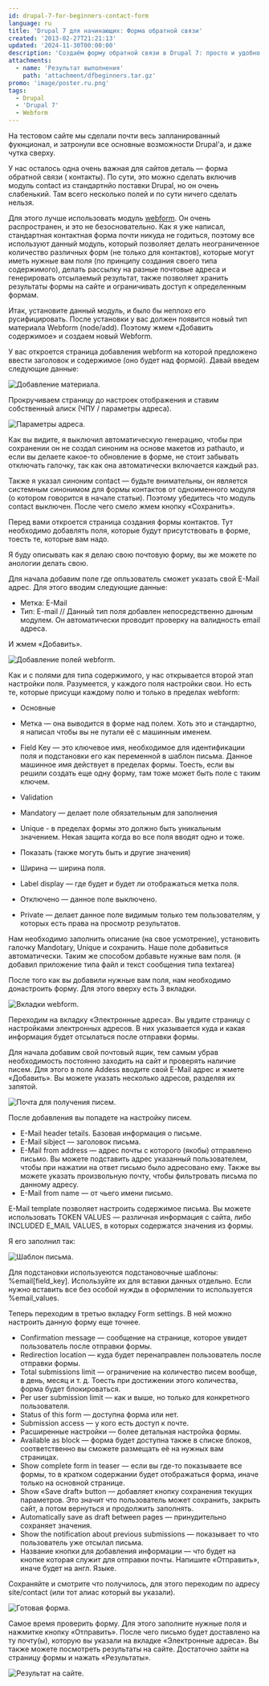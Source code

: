 ```yaml
---
id: drupal-7-for-beginners-contact-form
language: ru
title: 'Drupal 7 для начинающих: Форма обратной связи'
created: '2013-02-27T21:21:13'
updated: '2024-11-30T00:00:00'
description: 'Создаём форму обратной связи в Drupal 7: просто и удобно!'
attachments:
  - name: 'Результат выполнения'
    path: 'attachment/dfbeginners.tar.gz'
promo: 'image/poster.ru.png'
tags:
  - Drupal
  - 'Drupal 7'
  - Webform
---
```


На тестовом сайте мы сделали почти весь запланированный фукнционал, и затронули
все основные возможности Drupal'a, и даже чутка сверху.

У нас осталось одна очень важная для сайтов деталь — форма обратной связи (
контакты). По сути, это можно сделать включив модуль contact из стандартнйо
поставки Drupal, но он очень слабенький. Там всего несколько полей и по сути
ничего сделать нельзя.

Для этого лучше использовать
модуль [webform](http://drupal.org/project/webform). Он очень распространен, и
это не безосновательно. Как я уже написал, стандартная контактная форма почти
никуда не годиться, поэтому все используют данный модуль, который позволяет
делать неограниченное количество различных форм (не только для контактов),
которые могут иметь нужные вам поля (по принципу создания своего типа
содержимого), делать рассылку на разные почтовые адреса и генерировать
отсылаемый результат, также позволяет хранить результаты формы на сайте и
ограничивать доступ к определенным формам.

Итак, установите данный модуль, и было бы неплохо его русифицировать. После
установки у вас должен появится новый тип материала Webform (node/add). Поэтому
жмем «Добавить содержимое» и создаем новый Webform.

У вас откроется страница добавления webform на которой предложено ввести
заголовок и содержимое (оно будет над формой). Давай введем следующие данные:

![Добавление материала.](image/1.png)

Прокручиваем страницу до настроек отображения и ставим собственный алиск (ЧПУ /
параметры адреса).

![Параметры адреса.](image/2.png)

Как вы видите, я выключил автоматическую генерацию, чтобы при сохранении он не
создал синоним на основе макетов из pathauto, и если вы делаете какое-то
обновление в форме, не стоит забывать отключать галочку, так как она
автоматически включается каждый раз.

Также я указал синоним contact — будьте внимательны, он является системным
синонимом для формы контактов от одноименного модуля (о котором говорится в
начале статьи). Поэтому убедитесь что модуль contact выключен. После чего смело
жмем кнопку «Сохранить».

Перед вами откроется страница создания формы контактов. Тут необходимо добавлять
поля, которые будут присутствовать в форме, тоесть те, которые вам надо.

Я буду описывать как я делаю свою почтовую форму, вы же можете по анологии
делать свою.

Для начала добавим поле где опльзователь сможет указать свой E-Mail адрес. Для
этого вводим следующие данные:

- Метка: E-Mail
- Тип: E-mail // Данный тип поля добавлен непосредственно данным модулем. Он
  автоматически проводит проверку на валидность email адреса.

И жмем «Добавить».

![Добавление полей webform.](image/3.png)

Как и с полями для типа содержимого, у нас открывается второй этап настройки
поля. Разумеется, у каждого поля настройки свои. Но есть те, которые присущи
каждому полю и только в пределах webform:

- Основные
- Метка — она выводится в форме над полем. Хоть это и стандартно, я написал
  чтобы вы не путали её с машинным именем.
- Field Key — это ключевое имя, необходимое для идентификации поля и подстановки
  его как переменной в шаблон письма. Данное машинное имя действует в пределах
  формы. Тоесть, если вы решили создать еще одну форму, там тоже может быть поле
  с таким ключем.
- Validation

- Mandatory — делает поле обязательным для заполнения
- Unique - в пределах формы это должно быть уникальным значением. Некая защита
  когда во все поля вводят одно и тоже.
- Показать (также могуть быть и другие значения)

- Ширина — ширина поля.
- Label display — где будет и будет ли отображаться метка поля.
- Отключено — данное поле выключено.
- Private — делает данное поле видимым только тем пользователям, у которых есть
  права на просмотр результатов.

Нам необходимо заполнить описание (на свое усмотрение), установить галочку
Mandotary, Unique и сохранить. Наше поле добавиться автоматически. Таким же
способом добавьте нужные вам поля. (я добавил приложение типа файл и текст
сообщения типа textarea)

После того как вы добавили нужные вам поля, нам необходимо донастроить форму.
Для этого вверху есть 3 вкладки.

![Вкладки webform.](image/4.png)

Переходим на вкладку «Электронные адреса». Вы увдите страницу с настройками
электронных адресов. В них указывается куда и какая информация будет отсылаться
после отправки формы.

Для начала добавим свой почтовый ящик, тем самым убрав необходимость постоянно
заходить на сайт и проверять наличие писем. Для этого в поле Addess вводите свой
E-Mail адрес и жмете «Добавить». Вы можете указать несколько адресов, разделяя
их запятой.

![Почта для получения писем.](image/5.png)

После добавления вы попадете на настройку писем.

- E-Mail header tetails. Базовая информация о письме.
- E-Mail sibject — заголовок письма.
- E-Mail from address — адрес почты с которого (якобы) отправлено письмо. Вы
  можете подставить адрес указанный пользователем, чтобы при нажатии на ответ
  письмо было адресовано ему. Также вы можете указать произвольную почту, чтобы
  фильтровать письма по данному адресу.
- E-Mail from name — от чьего имени письмо.

E-Mail template позволяет настроить содержимое письма. Вы можете использовать
TOKEN VALUES — различная информация с сайта, либо INCLUDED E_MAIL VALUES, в
которых содержатся значения из формы.

Я его заполнил так:

![Шаблон письма.](image/6.jpg)

Для подстановки используеются подстановочные шаблоны: %email[field_key].
Используйте их для вставки данных отдельно. Если нужно вставить все без особой
нужды в оформлении то используется %email_values.

Теперь переходим в третью вкладку Form settings. В ней можно настроить данную
форму еще точнее.

- Confirmation message — сообщение на странице, которое увидет пользователь
  после отправки формы.
- Redirection location — куда будет перенаправлен пользователь после отправки
  формы.
- Total submissions limit — ограничение на количество писем вообще, в день,
  месяц и т. д. Тоесть при достижении этого количества, форма будет
  блокироваться.
- Per user submission limit — как и выше, но только для конкретного
  пользователя.
- Status of this form — доступна форма или нет.
- Submission access — у кого есть доступ к почте.
- Расширенные настройки — более детальная настройка формы.
- Available as block — форма будет доступна также в списке блоков,
  соответственно вы сможете размещать её на нужных вам страницах.
- Show complete form in teaser — если вы где-то показываете все формы, то в
  кратком содержании будет отображаться форма, иначе только на основной
  странице.
- Show «Save draft» button — добавляет кнопку сохранения текущих параметров. Это
  значит что пользователь может сохранить, закрыть сайт, а потом вернуться и
  продолжить заполнять.
- Automatically save as draft between pages — принудительно сохраняет значения.
- Show the notification about previous submissions — показывает то что
  пользователь уже отсылал письма.
- Название кнопки для добавления информации — что будет на кнопке которая служит
  для отправки почты. Напишите «Отправить», иначе будет на англ. Языке.

Сохраняйте и смотрите что получилось, для этого переходим по адресу
site/contact (или тот алиас который вы указали).

![Готовая форма.](image/7.png)

Самое время проверить форму. Для этого заполните нужные поля и нажмитке кнопку
«Отправить». После чего письмо будет доставлено на ту почту(ы), которую вы
указали на вкладке «Электронные адреса». Вы также можете посмотреть результаты
на сайте. Достаточно зайти на страницу формы и нажать «Результаты».

![Результат на сайте.](image/8.png)
